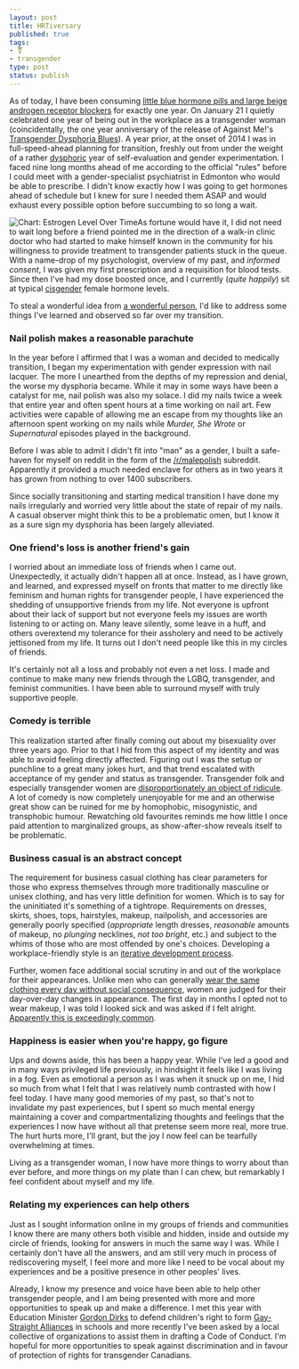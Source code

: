 ```yaml
---
layout: post
title: HRTiversary
published: true
tags:
- ⚧
- transgender
type: post
status: publish
---
```

As of today, I have been consuming [little blue hormone pills and large beige androgen receptor blockers](http://i.imgur.com/7PxrYBy.jpg?1) for exactly one year.  On January 21 I quietly celebrated one year of being out in the workplace as a transgender woman (coincidentally, the one year anniversary of the release of Against Me!'s [Transgender Dysphoria Blues](https://www.youtube.com/watch?v=TFgFGgjNQ4E&list=PLxzqJf_WSOQzOfo0l3srgBifLXx9zvdT1)).  A year prior, at the onset of 2014 I was in full-speed-ahead planning for transition, freshly out from under the weight of a rather [dysphoric](http://psychcentral.com/disorders/gender-dysphoria-symptoms/) year of self-evaluation and gender experimentation.  I faced nine long months ahead of me according to the official "rules" before I could meet with a gender-specialist psychiatrist in Edmonton who would be able to prescribe.  I didn't know exactly how I was going to get hormones ahead of schedule but I knew for sure I needed them ASAP and would exhaust every possible option before succumbing to so long a wait.

<img class="image right half" src="https://docs.google.com/spreadsheets/d/1x5kJzjqSsVecasIamdlmu0QJEx1WTiMHS2NJb_08ywg/pubchart?oid=2094275416&amp;format=image" alt="Chart: Estrogen Level Over Time" />As fortune would have it, I did not need to wait long before a friend pointed me in the direction of a walk-in clinic doctor who had started to make himself known in the community for his willingness to provide treatment to transgender patients stuck in the queue.  With a name-drop of my psychologist, overview of my past, and _informed consent_, I was given my first prescription and a requisition for blood tests.  Since then I've had my dose boosted once, and I currently (_quite happily_) sit at typical [cisgender](http://en.wikipedia.org/wiki/Cisgender) female hormone levels.

To steal a wonderful idea from [a wonderful person](http://alliesaur.us/blog/2014/05/17/year-one/), I'd like to address some things I've learned and observed so far over my transition.

### Nail polish makes a reasonable parachute

In the year before I affirmed that I was a woman and decided to medically transition, I began my experimentation with gender expression with nail lacquer. The more I unearthed from the depths of my repression and denial, the worse my dysphoria became. While it may in some ways have been a catalyst for me, nail polish was also my solace. I did my nails twice a week that entire year and often spent hours at a time working on nail art. Few activities were capable of allowing me an escape from my thoughts like an afternoon spent working on my nails while _Murder, She Wrote_ or _Supernatural_ episodes played in the background.

Before I was able to admit I didn't fit into "man" as a gender, I built a safe-haven for myself on reddit in the form of the [/r/malepolish](https://reddit.com/r/malepolish) subreddit. Apparently it provided a much needed enclave for others as in two years it has grown from nothing to over 1400 subscribers.

Since socially transitioning and starting medical transition I have done my nails irregularly and worried very little about the state of repair of my nails.  A casual observer might think this to be a problematic omen, but I know it as a sure sign my dysphoria has been largely alleviated.

### One friend's loss is another friend's gain

I worried about an immediate loss of friends when I came out. Unexpectedly, it actually didn't happen all at once. Instead, as I have grown, and learned, and expressed myself on fronts that matter to me directly like feminism and human rights for transgender people, I have experienced the shedding of unsupportive friends from my life. Not everyone is upfront about their lack of support but not everyone feels my issues are worth listening to or acting on. Many leave silently, some leave in a huff, and others overextend my tolerance for their assholery and need to be actively jettisoned from my life. It turns out I don't need people like this in my circles of friends.

It's certainly not all a loss and probably not even a net loss.  I made and continue to make many new friends through the LGBQ, transgender, and feminist communities. I have been able to surround myself with truly supportive people.

### Comedy is terrible

This realization started after finally coming out about my bisexuality over three years ago. Prior to that I hid from this aspect of my identity and was able to avoid feeling directly affected. Figuring out I was the setup or punchline to a great many jokes hurt, and that trend escalated with acceptance of my gender and status as transgender. Transgender folk and especially transgender women are [disproportionately an object of ridicule](http://tvtropes.org/pmwiki/pmwiki.php/UsefulNotes/Transgender). A lot of comedy is now completely unenjoyable for me and an otherwise great show can be ruined for me by homophobic, misogynistic, and transphobic humour.  Rewatching old favourites reminds me how little I once paid attention to marginalized groups, as show-after-show reveals itself to be problematic.

### Business casual is an abstract concept

The requirement for business casual clothing has clear parameters for those who express themselves through more traditionally masculine or unisex clothing, and has very little definition for women. Which is to say for the uninitiated it's something of a tightrope.  Requirements on dresses, skirts, shoes, tops, hairstyles, makeup, nailpolish, and accessories are generally poorly specified (_appropriate_ length dresses, _reasonable_ amounts of makeup, no _plunging_ necklines, _not too bright_, etc.) and subject to the whims of those who are most offended by one's choices.  Developing a workplace-friendly style is an [iterative development process](http://en.wikipedia.org/wiki/Iterative_and_incremental_development).

Further, women face additional social scrutiny in and out of the workplace for their appearances. Unlike men who can generally [wear the same clothing every day without social consequence](http://www.theguardian.com/lifeandstyle/womens-blog/2014/nov/17/male-tv-presenter-same-suit-year-female-colleagues-judged), women are judged for their day-over-day changes in appearance.  The first day in months I opted not to wear makeup, I was told I looked sick and was asked if I felt alright.  [Apparently this is exceedingly common](http://kateordiecomics.com/archive/double-standards/).

### Happiness is easier when you're happy, go figure

Ups and downs aside, this has been a happy year. While I've led a good and in many ways privileged life previously, in hindsight it feels like I was living in a fog. Even as emotional a person as I was when it snuck up on me, I hid so much from what I felt that I was relatively numb contrasted with how I feel today. I have many good memories of my past, so that's not to invalidate my past experiences, but I spent so much mental energy maintaining a cover and compartmentalizing thoughts and feelings that the experiences I now have without all that pretense seem more real, more true. The hurt hurts more, I'll grant, but the joy I now feel can be tearfully overwhelming at times.

Living as a transgender woman, I now have more things to worry about than ever before, and more things on my plate than I can chew, but remarkably I feel confident about myself and my life.

### Relating my experiences can help others

Just as I sought information online in my groups of friends and communities I know there are many others both visible and hidden, inside and outside my circle of friends, looking for answers in much the same way I was.  While I certainly don't have all the answers, and am still very much in process of rediscovering myself, I feel more and more like I need to be vocal about my experiences and be a positive presence in other peoples' lives.

Already, I know my presence and voice have been able to help other transgender people, and I am being presented with more and more opportunities to speak up and make a difference.  I met this year with Education Minister [Gordon Dirks](http://en.wikipedia.org/wiki/Gordon_Dirks) to defend children's right to form [Gay-Straight Alliances](http://metronews.ca/voices/urban-compass-calgary/1276997/gordon-dirks-weighs-in-on-alberta-gay-straight-alliances-but-its-too-little-too-late/) in schools and more recently I've been asked by a local collective of organizations to assist them in drafting a Code of Conduct.  I'm hopeful for more opportunities to speak against discrimination and in favour of protection of rights for transgender Canadians.
